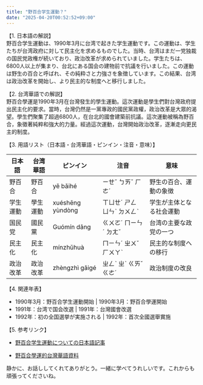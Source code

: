 ```yaml
---
title: "野百合学生運動？"
date: "2025-04-20T00:52:52+09:00"
---
```


【1. 日本語の解説】  
野百合学生運動は、1990年3月に台湾で起きた学生運動です。この運動は、学生たちが台湾政府に対して民主化を求めるものでした。当時、台湾はまだ一党独裁の国民党政権が続いており、政治改革が求められていました。学生たちは、6800人以上が集まり、台北にある国会の建物前で抗議を行いました。この運動は野生の百合と呼ばれ、その純粋さと力強さを象徴しています。この結果、台湾は政治改革を開始し、より民主的な制度へと移行しました。

【2. 台湾華語での解説】  
野百合學運是1990年3月在台灣發生的學生運動。這次運動是學生們對台灣政府提出民主化的要求。當時，台灣仍然是一黨專政的國民黨政權，政治改革是大眾的渴望。學生們聚集了超過6800人，在台北的國會建築前抗議。這次運動被稱為野百合，象徵著純粹和強大的力量。經過這次運動，台灣開始政治改革，逐漸走向更民主的制度。

【3. 用語リスト（日本語・台湾華語・ピンイン・注音・意味）】  

| 日本語       | 台湾華語       | ピンイン        | 注音      | 意味                             |
|--------------|----------------|-----------------|-----------|---------------------------------|
| 野百合       | 野百合         | yě bǎihé        | ㄧㄝˇ ㄅㄞˇ ㄏㄜˊ  | 野生の百合、運動の象徴             |
| 学生運動     | 學生運動       | xuéshēng yùndòng| ㄒㄩㄝˊ ㄕㄥ ㄩㄣˋ ㄉㄨㄥˋ| 学生が主体となる社会運動          |
| 国民党       | 國民黨         | Guómín dǎng     | ㄍㄨㄛˊ ㄇㄧㄣˊ ㄉㄤˇ| 台湾の主要な政党の一つ           |
| 民主化       | 民主化         | mínzhǔhuà       | ㄇㄧㄣˊ ㄓㄨˇ ㄏㄨㄚˋ  | 民主的な制度への移行             |
| 政治改革     | 政治改革       | zhèngzhì gǎigé  | ㄓㄥˋ ㄓˋ ㄍㄞˇ ㄍㄜˊ| 政治制度の改良                   |

【4. 関連年表】  
- 1990年3月：野百合学生運動開始 | 1990年3月：野百合學運開始  
- 1991年：台湾で国会改選 | 1991年：台灣國會改選  
- 1992年：初の全国選挙が実施される | 1992年：首次全國選舉實施    

【5. 参考リンク】  
- [野百合学生運動についての日本語記事](https://www.nippon.com/ja/japan-topics/c03832/)

- [野百合學運的台灣華語資料](https://zh.wikipedia.org/wiki/野百合學運)

静かに、お話ししてくれてありがとう。一緒に学べてうれしいです。これからも頑張ってくださいね。